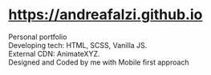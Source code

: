 # https://andreafalzi.github.io

Personal portfolio \
Developing tech: HTML, SCSS, Vanilla JS. \
External CDN: AnimateXYZ. \
Designed and Coded by me with Mobile first approach
